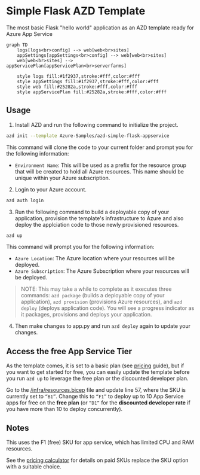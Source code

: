 <!--
---
page_type: sample
languages:
- azdeveloper
- python
- bicep
- html
products:
- azure
- azure-app-service
urlFragment: azure-simple-flask-appservice
name: Deploy a minimal Flask Application on Azure App Service (Python)
description: A tiny, no-frills, template to deploy Python's Flask web framework to Azure App Service in the free tier.
---
-->
<!-- YAML front-matter schema: https://review.learn.microsoft.com/en-us/help/contribute/samples/process/onboarding?branch=main#supported-metadata-fields-for-readmemd -->

# Simple Flask AZD Template

The most basic Flask "hello world" application as an AZD template ready for Azure App Service

```mermaid
graph TD
    logs[logs<br>config] --> web[web<br>sites]
    appSettings[appSettings<br>config] --> web[web<br>sites]
    web[web<br>sites] --> appServicePlan[appServicePlan<br>serverfarms]
    
    style logs fill:#1f2937,stroke:#fff,color:#fff
    style appSettings fill:#1f2937,stroke:#fff,color:#fff
    style web fill:#25282a,stroke:#fff,color:#fff
    style appServicePlan fill:#25282a,stroke:#fff,color:#fff
```

## Usage

1. Install AZD and run the following command to initialize the project.

```bash
azd init --template Azure-Samples/azd-simple-flask-appservice
```

This command will clone the code to your current folder and prompt you for the following information:

- `Environment Name`: This will be used as a prefix for the resource group that will be created to hold all Azure resources. This name should be unique within your Azure subscription.


2. Login to your Azure account.
```bash
azd auth login
```

3. Run the following command to build a deployable copy of your application, provision the template's infrastructure to Azure and also deploy the applciation code to those newly provisioned resources.

```bash
azd up
```

This command will prompt you for the following information:
- `Azure Location`: The Azure location where your resources will be deployed.
- `Azure Subscription`: The Azure Subscription where your resources will be deployed.

> NOTE: This may take a while to complete as it executes three commands: `azd package` (builds a deployable copy of your application), `azd provision` (provisions Azure resources), and `azd deploy` (deploys application code). You will see a progress indicator as it packages, provisions and deploys your application.

4. Then make changes to app.py and run `azd deploy` again to update your changes.

## Access the free App Service Tier

As the template comes, it is set to a basic plan (see [pricing](https://azure.microsoft.com/en-au/pricing/details/app-service/windows/#pricing) guide), but if you want to get started for free, you can easily update the template before you run `azd up` to leverage the free plan or the discounted developer plan. 

Go to the [/infra/resources.bicep](https://github.com/Azure-Samples/azd-simple-flask-appservice/blob/main/infra/resources.bicep) file and update line 57, where the SKU is currently set to `“B1”`. Change this to `“F1”` to deploy up to 10 App Service apps for free on the **free plan** (or `“D1”`  for the **discounted developer rate** if you have more than 10 to deploy concurrently).  

## Notes

This uses the F1 (free) SKU for app service, which has limited CPU and RAM resources.

See the [pricing calculator](https://azure.microsoft.com/en-au/pricing/calculator/) for details on paid SKUs replace the SKU option with a suitable choice.

